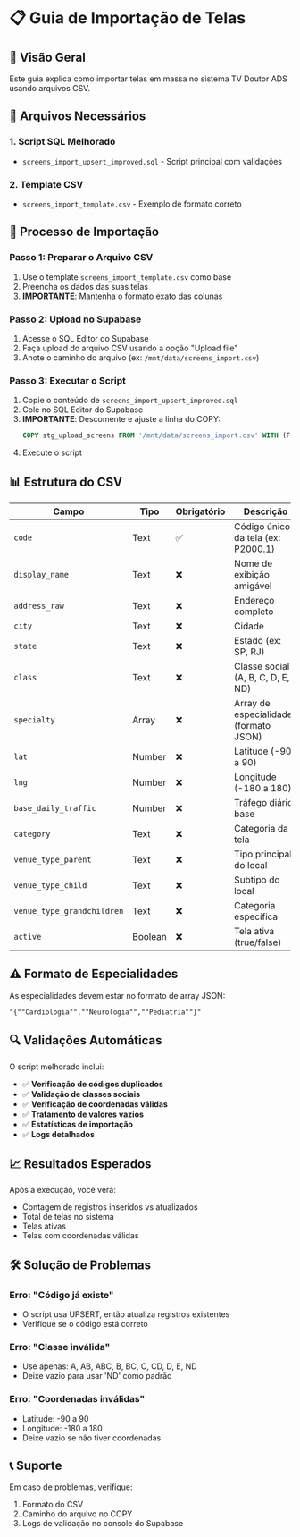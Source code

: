 # 📋 Guia de Importação de Telas

## 🎯 Visão Geral
Este guia explica como importar telas em massa no sistema TV Doutor ADS usando arquivos CSV.

## 📁 Arquivos Necessários

### 1. **Script SQL Melhorado**
- `screens_import_upsert_improved.sql` - Script principal com validações

### 2. **Template CSV**
- `screens_import_template.csv` - Exemplo de formato correto

## 🚀 Processo de Importação

### Passo 1: Preparar o Arquivo CSV
1. Use o template `screens_import_template.csv` como base
2. Preencha os dados das suas telas
3. **IMPORTANTE**: Mantenha o formato exato das colunas

### Passo 2: Upload no Supabase
1. Acesse o SQL Editor do Supabase
2. Faça upload do arquivo CSV usando a opção "Upload file"
3. Anote o caminho do arquivo (ex: `/mnt/data/screens_import.csv`)

### Passo 3: Executar o Script
1. Copie o conteúdo de `screens_import_upsert_improved.sql`
2. Cole no SQL Editor do Supabase
3. **IMPORTANTE**: Descomente e ajuste a linha do COPY:
   ```sql
   COPY stg_upload_screens FROM '/mnt/data/screens_import.csv' WITH (FORMAT csv, HEADER true);
   ```
4. Execute o script

## 📊 Estrutura do CSV

| Campo | Tipo | Obrigatório | Descrição |
|-------|------|-------------|-----------|
| `code` | Text | ✅ | Código único da tela (ex: P2000.1) |
| `display_name` | Text | ❌ | Nome de exibição amigável |
| `address_raw` | Text | ❌ | Endereço completo |
| `city` | Text | ❌ | Cidade |
| `state` | Text | ❌ | Estado (ex: SP, RJ) |
| `class` | Text | ❌ | Classe social (A, B, C, D, E, ND) |
| `specialty` | Array | ❌ | Array de especialidades (formato JSON) |
| `lat` | Number | ❌ | Latitude (-90 a 90) |
| `lng` | Number | ❌ | Longitude (-180 a 180) |
| `base_daily_traffic` | Number | ❌ | Tráfego diário base |
| `category` | Text | ❌ | Categoria da tela |
| `venue_type_parent` | Text | ❌ | Tipo principal do local |
| `venue_type_child` | Text | ❌ | Subtipo do local |
| `venue_type_grandchildren` | Text | ❌ | Categoria específica |
| `active` | Boolean | ❌ | Tela ativa (true/false) |

## ⚠️ Formato de Especialidades
As especialidades devem estar no formato de array JSON:
```csv
"{""Cardiologia"",""Neurologia"",""Pediatria""}"
```

## 🔍 Validações Automáticas

O script melhorado inclui:

- ✅ **Verificação de códigos duplicados**
- ✅ **Validação de classes sociais**
- ✅ **Verificação de coordenadas válidas**
- ✅ **Tratamento de valores vazios**
- ✅ **Estatísticas de importação**
- ✅ **Logs detalhados**

## 📈 Resultados Esperados

Após a execução, você verá:
- Contagem de registros inseridos vs atualizados
- Total de telas no sistema
- Telas ativas
- Telas com coordenadas válidas

## 🛠️ Solução de Problemas

### Erro: "Código já existe"
- O script usa UPSERT, então atualiza registros existentes
- Verifique se o código está correto

### Erro: "Classe inválida"
- Use apenas: A, AB, ABC, B, BC, C, CD, D, E, ND
- Deixe vazio para usar 'ND' como padrão

### Erro: "Coordenadas inválidas"
- Latitude: -90 a 90
- Longitude: -180 a 180
- Deixe vazio se não tiver coordenadas

## 📞 Suporte
Em caso de problemas, verifique:
1. Formato do CSV
2. Caminho do arquivo no COPY
3. Logs de validação no console do Supabase
